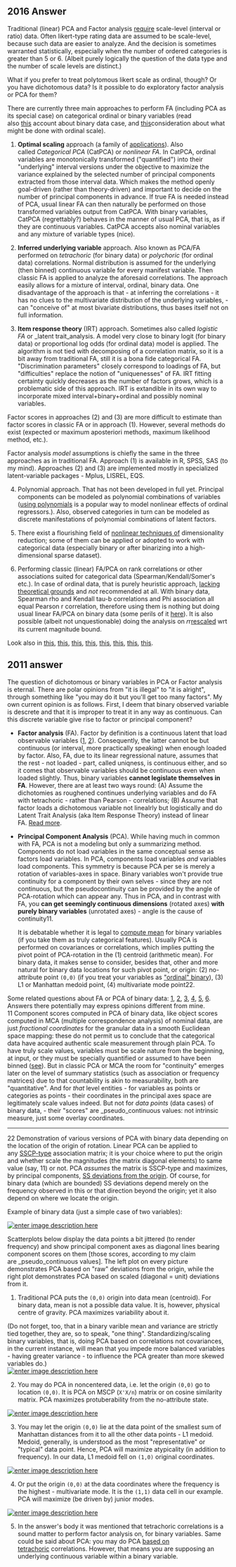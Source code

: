 ## 2016 Answer
Traditional (linear) PCA and Factor analysis [require](https://stats.stackexchange.com/q/43304/3277) scale-level (interval or ratio) data. Often likert-type rating data are assumed to be scale-level, because such data are easier to analyze. And the decision is sometimes warranted statistically, especially when the number of ordered categories is greater than 5 or 6. (Albeit purely logically the question of the data type and the number of scale levels are distinct.)

What if you prefer to treat polytomous likert scale as ordinal, though? Or you have dichotomous data? Is it possible to do exploratory factor analysis or PCA for them?

There are currently three main approaches to perform FA (including PCA as its special case) on categorical ordinal or binary variables (read also [this](https://stats.stackexchange.com/a/16335/3277) account about binary data case, and [this](https://stats.stackexchange.com/a/103364/3277)consideration about what might be done with ordinal scale).

1.  **Optimal scaling** approach (a family of [applications](https://stats.stackexchange.com/a/31297/3277)). Also called _Categorical PCA_ (CatPCA) or _nonlinear FA_. In CatPCA, ordinal variables are monotonically transformed ("quantified") into their "underlying" interval versions under the objective to maximize the variance explained by the selected number of principal components extracted from those interval data. Which makes the method openly goal-driven (rather than theory-driven) and important to decide on the number of principal components in advance. If true FA is needed instead of PCA, usual linear FA can then naturally be performed on those transformed variables output from CatPCA. With binary variables, CatPCA (regrettably?) behaves in the manner of usual PCA, that is, as if they are continuous variables. CatPCA accepts also nominal variables and any mixture of variable types (nice).
    
2.  **Inferred underlying variable** approach. Also known as PCA/FA performed on _tetrachoric_ (for binary data) or _polychoric_ (for ordinal data) correlations. Normal distribution is assumed for the underlying (then binned) continuous variable for every manifest variable. Then classic FA is applied to analyze the aforesaid correlations. The approach easily allows for a mixture of interval, ordinal, binary data. One disadvantage of the approach is that - at inferring the correlations - it has no clues to the multivariate distribution of the underlying variables, - can "conceive of" at most bivariate distributions, thus bases itself not on full information.
    
3.  **Item response theory** (IRT) approach. Sometimes also called _logistic FA_ or _latent trait_analysis. A model very close to binary logit (for binary data) or proportional log odds (for ordinal data) model is applied. The algorithm is not tied with decomposing of a correlation matrix, so it is a bit away from traditional FA, still it is a bona fide categorical FA. "Discrimination parameters" closely correspond to loadings of FA, but "difficulties" replace the notion of "uniquenesses" of FA. IRT fitting certainty quickly decreases as the number of factors grows, which is a problematic side of this approach. IRT is extandible in its own way to incorporate mixed interval+binary+ordinal and possibly nominal variables.
    

Factor scores in approaches (2) and (3) are more difficult to estimate than factor scores in classic FA or in approach (1). However, several methods do exist (expected or maximum aposteriori methods, maximum likelihood method, etc.).

Factor analysis _model_ assumptions is chiefly the same in the three approaches as in traditional FA. Approach (1) is available in R, SPSS, SAS (to my mind). Approaches (2) and (3) are implemented mostly in specialized latent-variable packages - Mplus, LISREL, EQS.

4.  Polynomial approach. That has not been developed in full yet. Principal components can be modeled as polynomial combinations of variables ([using polynomials](https://stats.stackexchange.com/a/195253/3277) is a popular way to model nonlinear effects of ordinal regressors.). Also, observed categories in turn can be modeled as discrete manifestations of polynomial combinations of latent factors.
    
5.  There exist a flourishing field of [nonlinear techniques of](https://en.wikipedia.org/wiki/Nonlinear_dimensionality_reduction) dimensionality reduction; some of them can be applied or adopted to work with categorical data (especially binary or after binarizing into a high-dimensional sparse dataset).
    
6.  Performing classic (linear) FA/PCA on rank correlations or other associations suited for categorical data (Spearman/Kendall/Somer's etc.). In case of ordinal data, that is purely heuristic approach, [lacking theoretical grounds](https://stats.stackexchange.com/a/141669/3277) and _not_ recommended at all. With binary data, Spearman rho and Kendall tau-b correlations and Phi association all equal Pearson r correlation, therefore using them is nothing but doing usual linear FA/PCA on binary data (some perils of it [here](https://stats.stackexchange.com/q/186008/3277)). It is also possible (albeit not unquestionable) doing the analysis on 𝑟r[rescaled](https://stats.stackexchange.com/a/104957/3277) wrt its current magnitude bound.
    

Look also in [this](https://stats.stackexchange.com/q/5774/3277), [this](https://stats.stackexchange.com/q/3810/3277), [this](https://stats.stackexchange.com/q/539/3277), [this](https://stats.stackexchange.com/q/186008/3277), [this](https://stats.stackexchange.com/q/64199/3277), [this](https://stats.stackexchange.com/q/118174/3277), [this](https://stats.stackexchange.com/q/44515/3277), [this](https://stats.stackexchange.com/q/5502/3277).

## 2011 answer
The question of dichotomous or binary variables in PCA or Factor analysis is eternal. There are polar opinions from "it is illegal" to "it is alright", through something like "you may do it but you'll get too many factors". My own current opinion is as follows. First, I deem that binary observed variable is descrete and that it is improper to treat it in any way as continuous. Can this discrete variable give rise to factor or principal component?

-   **Factor analysis** (FA). Factor by definition is a continuous latent that load observable variables ([1](https://stats.stackexchange.com/q/43304/3277), [2](https://stats.stackexchange.com/q/154250/3277)). Consequently, the latter cannot be but continuous (or interval, more practically speaking) when enough loaded by factor. Also, FA, due to its linear regressional nature, assumes that the rest - not loaded - part, called uniqness, is continuous either, and so it comes that observable variables should be continuous even when loaded slightly. Thus, binary variables **cannot legislate themselves in FA**. However, there are at least two ways round: (A) Assume the dichotomies as roughened continues underlying variables and do FA with tetrachoric - rather than Pearson - correlations; (B) Assume that factor loads a dichotomous variable not linealrly but logistically and do Latent Trait Analysis (aka Item Response Theory) instead of linear FA. [Read more](https://stats.stackexchange.com/a/215483/3277).
    
-   **Principal Component Analysis** (PCA). While having much in common with FA, PCA is not a modeling but only a summarizing method. Components do not load variables in the same conceptual sense as factors load variables. In PCA, components load variables _and_ variables load components. This symmetry is because PCA per se is merely a rotation of variables-axes in space. Binary variables won't provide true continuity for a component by their own selves - since they are not continuous, but the pseudocontinuity can be provided by the angle of PCA-rotation which can appear any. Thus in PCA, and in contrast with FA, you **can get seemingly continuous dimensions** (rotated axes) **with purely binary variables** (unrotated axes) - angle is the cause of continuity11.
    
    It is debatable whether it is legal to [compute mean](https://stats.stackexchange.com/a/40637/3277) for binary variables (if you take them as truly categorical features). Usually PCA is performed on covariances or correlations, which implies putting the pivot point of PCA-rotation in the (1) centroid (arithmetic mean). For binary data, it makes sense to consider, besides that, other and more natural for binary data locations for such pivot point, or origin: (2) no-attribute point `(0,0)` (if you treat your variables as ["ordinal" binary](https://stats.stackexchange.com/a/116859/3277)), (3) L1 or Manhattan medoid point, (4) multivariate mode point22.
    

Some related questions about FA or PCA of binary data: [1](https://stats.stackexchange.com/q/159705/3277), [2](https://stats.stackexchange.com/q/19591/3277), [3](https://stats.stackexchange.com/q/32260/3277), [4](https://stats.stackexchange.com/q/103953/3277), [5](https://stats.stackexchange.com/q/31948/3277), [6](https://stats.stackexchange.com/q/4839/3277). Answers there potentially may express opinions different from mine.
11 Component scores computed in PCA of binary data, like object scores computed in MCA (multiple correspondence analysis) of nominal data, are just _fractional coordinates_ for the granular data in a smooth Euclidean space mapping: these do not permit us to conclude that the categorical data have acquired authentic scale measurement through plain PCA. To have truly scale values, variables must be scale nature from the beginning, at input, or they must be specially quantified or assumed to have been binned ([see](https://stats.stackexchange.com/a/215483/3277)). But in classic PCA or MCA the room for "continuity" emerges later on the level of summary statistics (such as association or frequency matrices) due to that countability is akin to measurability, both are "quantitative". And for _that_ level entities - for variables as points or categories as points - their coordinates in the principal axes space are legitimately scale values indeed. But not for _data points_ (data cases) of binary data, - their "scores" are _pseudo_continuous values: not intrinsic measure, just some overlay coordinates.

---

22 Demonstration of various versions of PCA with binary data depending on the location of the origin of rotation. Linear PCA can be applied to any [SSCP-type](https://stats.stackexchange.com/a/22520/3277) association matrix; it is your choice where to put the origin and whether scale the magnitudes (the matrix diagonal elements) to same value (say, 11) or not. PCA _assumes_ the matrix is SSCP-type and maximizes, by principal components, [SS deviations from the origin](https://stats.stackexchange.com/a/22331/3277). Of course, for binary data (which are bounded) SS deviations depend merely on the frequency observed in this or that direction beyond the origin; yet it also depend on where we locate the origin.

Example of binary data (just a simple case of two variables):

[![enter image description here](https://i.stack.imgur.com/lrOiA.png)](https://i.stack.imgur.com/lrOiA.png)

Scatterplots below display the data points a bit jittered (to render frequency) and show principal component axes as diagonal lines bearing component scores on them [those scores, according to my claim are _pseudo_continuous values]. The left plot on every picture demonstrates PCA based on "raw" deviations from the origin, while the right plot demonstrates PCA based on scaled (diagonal = unit) deviations from it.

1) Traditional PCA puts the `(0,0)` origin into data mean (centroid). For binary data, mean is not a possible data value. It is, however, physical centre of gravity. PCA maximizes variability about it.

(Do not forget, too, that in a binary varible mean and variance are strictly tied together, they are, so to speak, "one thing". Standardizing/scaling binary variables, that is, doing PCA based on correlations not covariances, in the current instance, will mean that you impede more balanced variables - having greater variance - to influence the PCA greater than more skewed variables do.)
[  
![enter image description here](https://i.stack.imgur.com/ldpfD.png)](https://i.stack.imgur.com/ldpfD.png)

2) You may do PCA in noncentered data, i.e. let the origin `(0,0)` go to location `(0,0)`. It is PCA on MSCP (`X'X/n`) matrix or on cosine similarity matrix. PCA maximizes protuberability from the no-attribute state.

[![enter image description here](https://i.stack.imgur.com/jpuvk.png)](https://i.stack.imgur.com/jpuvk.png)

3) You may let the origin `(0,0)` lie at the data point of the smallest sum of Manhattan distances from it to all the other data points - L1 medoid. Medoid, generally, is understood as the most "representative" or "typical" data point. Hence, PCA will maximize atypicality (in addition to frequency). In our data, L1 medoid fell on `(1,0)` original coordinates.

[![enter image description here](https://i.stack.imgur.com/DedHC.png)](https://i.stack.imgur.com/DedHC.png)

4) Or put the origin `(0,0)` at the data coordinates where the frequency is the highest - multivariate mode. It is the `(1,1)` data cell in our example. PCA will maximize (be driven by) junior modes.

[![enter image description here](https://i.stack.imgur.com/Cii8D.png)](https://i.stack.imgur.com/Cii8D.png)

5) In the answer's body it was mentioned that tetrachoric correlations is a sound matter to perform factor analysis on, for binary variables. Same could be said about PCA: you may do PCA [based on tetrachoric](https://stats.stackexchange.com/a/215483/3277) correlations. However, that means you are supposing an underlying continuous variable within a binary variable.